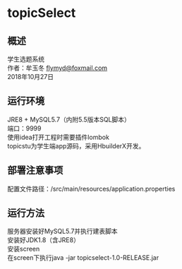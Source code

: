 # topicSelect

## 概述
学生选题系统  
作者：牟玉冬 flymyd@foxmail.com   
2018年10月27日  

## 运行环境
JRE8 + MySQL5.7（内附5.5版本SQL脚本）  
端口：9999  
使用idea打开工程时需要插件lombok  
topicstu为学生端app源码，采用HbuilderX开发。  

## 部署注意事项
配置文件路径：/src/main/resources/application.properties

## 运行方法
服务器安装好MySQL5.7并执行建表脚本  
安装好JDK1.8（含JRE8）  
安装screen  
在screen下执行java -jar topicselect-1.0-RELEASE.jar  


